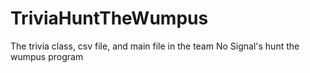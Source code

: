 # TriviaHuntTheWumpus
The trivia class, csv file, and main file in the team No Signal's hunt the wumpus program
